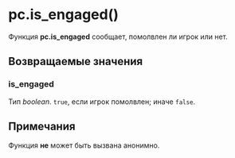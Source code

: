 # pc.is_engaged()
Функция **pc.is_engaged** сообщает, помолвлен ли игрок или нет.

## Возвращаемые значения
### is_engaged
Тип *boolean*. `true`, если игрок помолвлен; иначе `false`.

## Примечания
Функция **не** может быть вызвана анонимно.
